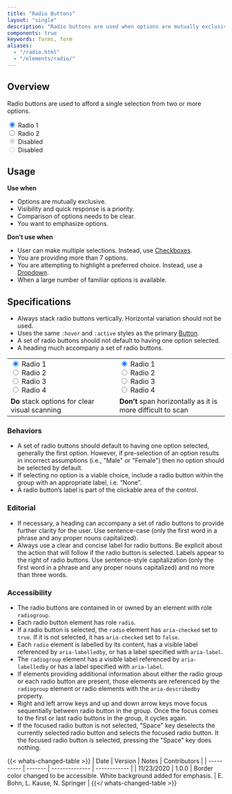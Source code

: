 ```yaml
---
title: "Radio Buttons"
layout: "single"
description: "Radio buttons are used when options are mutually exclusive."
components: true
keywords: forms, form
aliases:
  - "/radio.html"
  - "/elements/radio/"
---
```


## Overview

Radio buttons are used to afford a single selection from two or more options.

<div class="form-group">
  <div class="custom-control custom-radio">
    <input type="radio" checked="" class="custom-control-input" id="exampleRadio" name="exampleRadio" value="customEx">
    <label class="custom-control-label" for="exampleRadio">Radio 1</label>
  </div>
  <div class="custom-control custom-radio">
    <input type="radio" class="custom-control-input" id="exampleRadio2" name="exampleRadio" value="customEx">
    <label class="custom-control-label" for="exampleRadio2">Radio 2</label>
  </div>
</div>
<div class="form-group ml-3">
  <div class="custom-control custom-radio">
    <input type="radio" disabled="" checked="" class="custom-control-input" id="exampleRadio3" name="exampleRadio2" value="customEx">
    <label class="custom-control-label" for="exampleRadio3">Disabled</label>
  </div>
  <div class="custom-control custom-radio">
    <input type="radio" disabled="" class="custom-control-input" id="exampleRadio4" name="exampleRadio2" value="customEx">
    <label class="custom-control-label" for="exampleRadio4">Disabled</label>
  </div>
</div>

## Usage

**Use when**

- Options are mutually exclusive.
- Visibility and quick response is a priority.
- Comparison of options needs to be clear.
- You want to emphasize options.

**Don’t use when**

- User can make multiple selections. Instead, use [Checkboxes](/elements/checkboxes/).
- You are providing more than 7 options.
- You are attempting to highlight a preferred choice. Instead, use a [Dropdown](/elements/dropdowns/).
- When a large number of familiar options is available.

## Specifications

- Always stack radio buttons vertically. Horizontal variation should not be used.
- Uses the same `:hover` and `:active` styles as the primary [Button](/elements/buttons/).
- A set of radio buttons should not default to having one option selected.
- A heading much accompany a set of radio buttons.

<table class="table table-bordered">
  <tr>
    <td width="50%">
      <div class="custom-control custom-radio">
        <input
          type="radio"
          checked=""
          class="custom-control-input"
          id="customRadio"
          name="example"
          value="customEx"
        />
        <label class="custom-control-label" for="customRadio">Radio 1</label>
      </div>
      <div class="custom-control custom-radio">
        <input
          type="radio"
          class="custom-control-input"
          id="customRadio2"
          name="example"
          value="customEx2"
        />
        <label class="custom-control-label" for="customRadio2">Radio 2</label>
      </div>
      <div class="custom-control custom-radio">
        <input
          type="radio"
          class="custom-control-input"
          id="customRadio3"
          name="example"
          value="customEx3"
        />
        <label class="custom-control-label" for="customRadio3">Radio 3</label>
      </div>
      <div class="custom-control custom-radio">
        <input
          type="radio"
          class="custom-control-input"
          id="customRadio4"
          name="example"
          value="customEx4"
        />
        <label class="custom-control-label" for="customRadio4">Radio 4</label>
      </div>
    </td>
    <td>
      <div class="custom-control custom-radio custom-control-inline">
        <input
          type="radio"
          checked=""
          class="custom-control-input"
          id="customRadio5"
          name="example2"
          value="customEx5"
        />
        <label class="custom-control-label" for="customRadio5">Radio 1</label>
      </div>
      <div class="custom-control custom-radio custom-control-inline">
        <input
          type="radio"
          class="custom-control-input"
          id="customRadio6"
          name="example2"
          value="customEx6"
        />
        <label class="custom-control-label" for="customRadio6">Radio 2</label>
      </div>
      <div class="custom-control custom-radio custom-control-inline">
        <input
          type="radio"
          class="custom-control-input"
          id="customRadio7"
          name="example2"
          value="customEx7"
        />
        <label class="custom-control-label" for="customRadio7">Radio 3</label>
      </div>
      <div class="custom-control custom-radio custom-control-inline">
        <input
          type="radio"
          class="custom-control-input"
          id="customRadio8"
          name="example2"
          value="customEx8"
        />
        <label class="custom-control-label" for="customRadio8">Radio 4</label>
      </div>
    </td>
  </tr>
  <tr>
    <td class="do">
      <strong class="text-success">Do</strong> stack options for clear visual
      scanning
    </td>
    <td class="dont">
      <strong class="text-danger">Don’t</strong> span horizontally as it is more
      difficult to scan
    </td>
  </tr>
</table>

### Behaviors

- A set of radio buttons should default to having one option selected, generally the first option. However, if pre-selection of an option results in incorrect assumptions (i.e., "Male" or "Female") then no option should be selected by default.
- If selecting no option is a viable choice, include a radio button within the group with an appropriate label, i.e. “None”.
- A radio button’s label is part of the clickable area of the control.

### Editorial

- If necessary, a heading can accompany a set of radio buttons to provide further clarity for the user. Use sentence-case (only the first word in a phrase and any proper nouns capitalized).
- Always use a clear and concise label for radio buttons. Be explicit about the action that will follow if the radio button is selected. Labels appear to the right of radio buttons. Use sentence-style capitalization (only the first word in a phrase and any proper nouns capitalized) and no more than three words.

### Accessibility

- The radio buttons are contained in or owned by an element with role `radiogroup`.
- Each radio button element has role `radio`.
- If a radio button is selected, the `radio` element has `aria-checked` set to `true`. If it is not selected, it has `aria-checked` set to `false`.
- Each `radio` element is labelled by its content, has a visible label referenced by `aria-labelledby`, or has a label specified with `aria-label`.
- The `radiogroup` element has a visible label referenced by `aria-labelledby` or has a label specified with `aria-label`.
- If elements providing additional information about either the radio group or each radio button are present, those elements are referenced by the `radiogroup` element or radio elements with the `aria-describedby` property.
- Right and left arrow keys and up and down arrow keys move focus sequentially between radio button in the group. Once the focus comes to the first or last radio buttons in the group, it cycles again.
- If the focused radio button is not selected, "Space" key deselects the currently selected radio button and selects the focused radio button. It the focused radio button is selected, pressing the "Space" key does nothing.

{{< whats-changed-table >}}
| Date       | Version | Notes          | Contributors |
| ---------- | ------- | -------------- | ------------ |
| 11/23/2020 | 1.0.0   | Border color changed to be accessible. White background added for emphasis. | E. Bohn, L. Kause, N. Springer     |
{{</ whats-changed-table >}}
